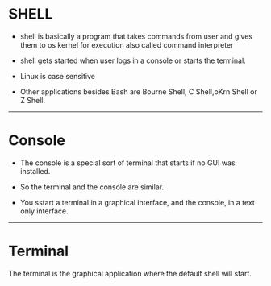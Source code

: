# SHELL
* shell is basically a program that takes commands from user and gives them to os kernel for execution also called command interpreter 

* shell gets started when user logs in a console or starts the terminal.

* Linux is case sensitive 

* Other applications besides Bash are Bourne Shell, C Shell,oKrn Shell or Z Shell.
 --- 

# Console 
* The console is a special sort of terminal that starts if no GUI was installed.

* So the terminal and the console are similar.


* You sstart a terminal in a graphical interface, and the console, in a text only interface.
---

# Terminal 

The terminal is the graphical application where the default shell will start.
